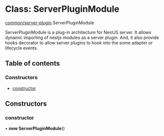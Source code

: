 # Class: ServerPluginModule

[common/server-plugin](../modules/common_server_plugin.md).ServerPluginModule

ServerPluginModule is a plug-in architecture for NestJS server.
It allows dynamic importing of nestjs modules as a server plugin.
And, it also provide hooks decorator to allow server plugins to hook into the some adapter or lifecycle events.

## Table of contents

### Constructors

- [constructor](common_server_plugin.ServerPluginModule.md#constructor)

## Constructors

### <a id="constructor" name="constructor"></a> constructor

• **new ServerPluginModule**()
